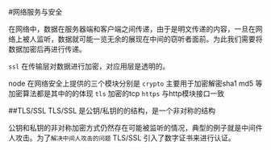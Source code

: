 #网络服务与安全

在网络中，数据在服务器端和客户端之间传递，由于是明文传递的内容，一旦在网络上被人监听，数据就可能一览无余的展现在中间的窃听者面前。为此我们需要将数据加密后再进行传递。

```ssl``` 在传输层对数据进行加密，对应用层是透明的。


node 在网络安全上提供的三个模块分别是
```crypto``` 主要用于加密解密sha1 md5 等加密算法都是其中的的体现
```tls``` 加密的tcp
```https``` 与http模块接口一致


##TLS/SSL 
TLS/SSL 是公钥/私钥的的结构，是一个非对称的结构

公钥和私钥的非对称加密方式仍然存在可能被监听的情况，典型的例子就是中间件人攻击。为了```解决中间人攻击的问题``` TLS/SSL 引入了数字证书来进行认证。